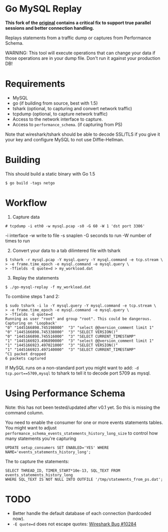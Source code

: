 Go MySQL Replay
===============

**This fork of the [original](https://github.com/dveeden/go-mysql-replay) contains a critical fix to support true parallel sessions and better connection handling.**

Replays statements from a traffic dump or captures from Performance Schema.

WARNING: This tool will execute operations that can change your data if those
 operations are in your dump file. Don't run it against your production DB!

Requirements
============

* MySQL
* go (if building from source, best with 1.5)
* tshark (optional, to capturing and convert network traffic)
* tcpdump (optional, to capture network traffic)
* Access to the network interface to capture.
* Access to `performance_schema`. (if capturing from PS)

Note that wireshark/tshark should be able to decode SSL/TLS if you give it
 your key and configure MySQL to not use Diffie-Hellman.

Building
========

This should build a static binary with Go 1.5
```
$ go build -tags netgo
```

Workflow
========

1. Capture data

```
# tcpdump -i eth0 -w mysql.pcap -s0 -G 60 -W 1 'dst port 3306'
```

-i interface
-w write to file
-s snaplen
-G seconds to run
-W number of times to run

2. Convert your data to a tab dilimtered file with tshark

```
$ tshark -r mysql.pcap -Y mysql.query -Y mysql.command -e tcp.stream \
> -e frame.time_epoch -e mysql.command -e mysql.query \
> -Tfields -E quote=d > my_workload.dat
```

3. Replay the statements

```
$ ./go-mysql-replay -f my_workload.dat
```

To combine steps 1 and 2:

    $ sudo tshark -i lo -Y mysql.query -Y mysql.command -e tcp.stream \
    > -e frame.time_epoch -e mysql.command -e mysql.query \
    > -Tfields -E quote=d
    Running as user "root" and group "root". This could be dangerous.
    Capturing on 'Loopback'
    "0"	"1445166898.745198000" 	"3" "select @@version_comment limit 1"
    "0"	"1445166898.745338000" 	"3" "SELECT VERSION()"
    "0"	"1445166898.745516000" 	"3" "SELECT CURRENT_TIMESTAMP"
    "1"	"1445166923.496890000" 	"3" "select @@version_comment limit 1"
    "1"	"1445166923.497021000" 	"3" "SELECT VERSION()"
    "1"	"1445166923.497140000" 	"3" "SELECT CURRENT_TIMESTAMP"
    ^C1 packet dropped
    6 packets captured

If MySQL runs on a non-standard port you might want to add: `-d tcp.port==5709,mysql` to tshark to tell it to decode
port 5709 as mysql.


Using Performance Schema
========================

Note: this has not been tested/updated after v0.1 yet. So this is missing the command column.

You need to enable the consumer for one or more events statements tables. You
might want to adjust `performance_schema_events_statements_history_long_size`
to control how many statements you're capturing

    UPDATE setup_consumers SET ENABLED='YES' WHERE NAME='events_statements_history_long';

The to capture the statements:

    SELECT THREAD_ID, TIMER_START*10e-13, SQL_TEXT FROM events_statements_history_long
    WHERE SQL_TEXT IS NOT NULL INTO OUTFILE '/tmp/statements_from_ps.dat';

TODO
====

* Better handle the default database of each connection (hardcoded now).
* `-E quote=d` does not escape quotes: [Wireshark Bug #10284](https://bugs.wireshark.org/bugzilla/show_bug.cgi?id=10284)
